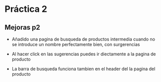  # Práctica 2

## Mejoras p2

- Añadido una pagina de busqueda de productos intermedia cuando no se introduce un nombre perfectamente bien, con surgerencias

- Al hacer click en las sugerencias puedes ir diectamente a la pagina de producto
- La barra de busqueda funciona tambien en el header del la pagina del producto